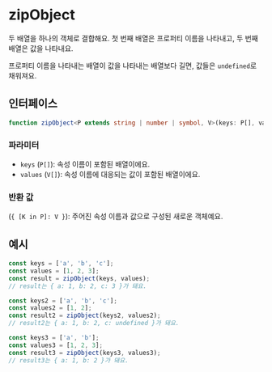 # zipObject

두 배열을 하나의 객체로 결합해요. 첫 번째 배열은 프로퍼티 이름을 나타내고, 두 번째 배열은 값을 나타내요. 

프로퍼티 이름을 나타내는 배열이 값을 나타내는 배열보다 길면, 값들은 `undefined`로 채워져요.

## 인터페이스

```typescript
function zipObject<P extends string | number | symbol, V>(keys: P[], values: V[]): { [K in P]: V };
```

### 파라미터

- `keys` (`P[]`): 속성 이름이 포함된 배열이에요.
- `values` (`V[]`): 속성 이름에 대응되는 값이 포함된 배열이에요.

### 반환 값

(`{ [K in P]: V }`): 주어진 속성 이름과 값으로 구성된 새로운 객체예요.

## 예시

```typescript
const keys = ['a', 'b', 'c'];
const values = [1, 2, 3];
const result = zipObject(keys, values);
// result는 { a: 1, b: 2, c: 3 }가 돼요.

const keys2 = ['a', 'b', 'c'];
const values2 = [1, 2];
const result2 = zipObject(keys2, values2);
// result2는 { a: 1, b: 2, c: undefined }가 돼요.

const keys3 = ['a', 'b'];
const values3 = [1, 2, 3];
const result3 = zipObject(keys3, values3);
// result3는 { a: 1, b: 2 }가 돼요.
```
